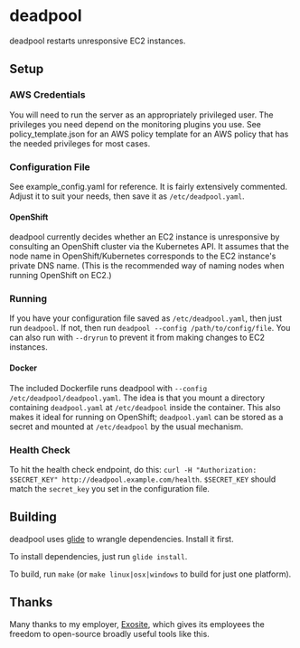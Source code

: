# deadpool

deadpool restarts unresponsive EC2 instances.

## Setup

### AWS Credentials

You will need to run the server as an appropriately privileged user.  The privileges you need depend on the monitoring plugins you use.  See policy_template.json for an AWS policy template for an AWS policy that has the needed privileges for most cases.

### Configuration File

See example_config.yaml for reference.  It is fairly extensively commented.  Adjust it to suit your needs, then save it as `/etc/deadpool.yaml`.

#### OpenShift

deadpool currently decides whether an EC2 instance is unresponsive by consulting an OpenShift cluster via the Kubernetes API.  It assumes that the node name in OpenShift/Kubernetes corresponds to the EC2 instance's private DNS name.  (This is the recommended way of naming nodes when running OpenShift on EC2.)

### Running

If you have your configuration file saved as `/etc/deadpool.yaml`, then just run `deadpool`.  If not, then run `deadpool --config /path/to/config/file`.  You can also run with `--dryrun` to prevent it from making changes to EC2 instances.

#### Docker

The included Dockerfile runs deadpool with `--config /etc/deadpool/deadpool.yaml`.  The idea is that you mount a directory containing `deadpool.yaml` at `/etc/deadpool` inside the container.  This also makes it ideal for running on OpenShift; `deadpool.yaml` can be stored as a secret and mounted at `/etc/deadpool` by the usual mechanism.

### Health Check

To hit the health check endpoint, do this: `curl -H "Authorization: $SECRET_KEY" http://deadpool.example.com/health`.  `$SECRET_KEY` should match the `secret_key` you set in the configuration file.

## Building

deadpool uses [glide](https://glide.sh/) to wrangle dependencies.  Install it first.

To install dependencies, just run `glide install`.

To build, run `make` (or `make linux|osx|windows` to build for just one platform).

## Thanks

Many thanks to my employer, [Exosite](https://exosite.com/), which gives its employees the freedom to open-source broadly useful tools like this.
